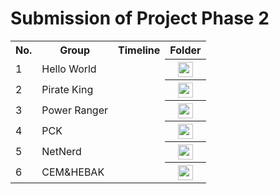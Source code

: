 # Submission of Project Phase 2

<table>
  <tr>
    <th>No.</th>
    <th>Group</th>
    <th>Timeline</th>
    <th>Folder</th>
  </tr>
  <tr>
    <td>1</td>
    <td>Hello World</td>
    <td></td>
    <th><a href="../phase%202/submission" ><img src="../images/folder.png" width="24px" height="24px"></a></th>
  </tr>
  <tr>
    <td>2</td>
    <td>Pirate King</td>
    <td></td>
    <th><a href="../phase%202/submission" ><img src="../images/folder.png" width="24px" height="24px"></a></th>
  </tr>
  <tr>
    <td>3</td>
    <td>Power Ranger</td>
    <td></td>
    <th><a href="../phase%202/submission" ><img src="../images/folder.png" width="24px" height="24px"></a></th>
  </tr>
  <tr>
    <td>4</td>
    <td>PCK</td>
    <td></td>
    <th><a href="../phase%202/submission/PCK" ><img src="../images/folder.png" width="24px" height="24px"></a></th>
  </tr>
   <td>5</td>
    <td>NetNerd</td>
    <td></td>
    <th><a href="../phase%202/submission/PCK" ><img src="../images/folder.png" width="24px" height="24px"></a></th>
  </tr>
  <tr>
    <td>6</td>
    <td>CEM&HEBAK</td>
    <td></td>
    <th><a href="../phase%202/submission/CEM&HEBAK" ><img src="../images/folder.png" width="24px" height="24px"></a></th>
  </tr>
</table>
